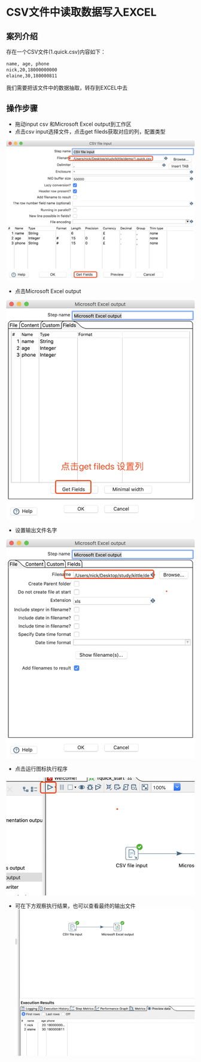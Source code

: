 # CSV文件中读取数据写入EXCEL

## 案列介绍

存在一个CSV文件(1.quick.csv)内容如下： 
```
name, age, phone 
nick,20,18000000000
elaine,30,180000811
```

我们需要把该文件中的数据抽取，转存到EXCEL中去


## 操作步骤 

* 拖动input csv 和Microsoft Excel output到工作区
* 点击csv input选择文件，点击get fileds获取对应的列，配置类型


![](./assets/2019-06-08-15-01-23.png)

* 点击Microsoft Excel output    

![](./assets/2019-06-08-15-02-30.png)

* 设置输出文件名字  

![](./assets/2019-06-08-15-03-10.png)


* 点击运行图标执行程序

![](./assets/2019-06-08-15-03-44.png)


*  可在下方观察执行结果，也可以查看最终的输出文件  
![](./assets/2019-06-08-15-04-25.png)



